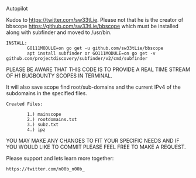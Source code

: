 Autopilot


Kudos to https://twitter.com/sw33tLie. Please not that he is the creator of bbscope https://github.com/sw33tLie/bbscope which must be installed along with subfinder and moved to /usr/bin.

    INSTALL:
            GO111MODULE=on go get -u github.com/sw33tLie/bbscope
            apt install subfinder or GO111MODULE=on go get -v github.com/projectdiscovery/subfinder/v2/cmd/subfinder



PLEASE BE AWARE THAT THIS CODE IS TO PROVIDE A REAL TIME STREAM OF H1 BUGBOUNTY SCOPES IN TERMINAL. 

It will also save scope find root/sub-domains and the current IPv4 of the subdomains in the specified files.

    Created Files:
        
            1.) mainscope
            2.) rootdomains.txt
            3.) subz.txt
            4.) ipz

YOU MAY MAKE ANY CHANGES TO FIT YOUR SPECIFIC NEEDS AND IF YOU WOULD LIKE TO COMMIT PLEASE FEEL FREE TO MAKE A REQUEST.



Please support and lets learn more together:

    https://twitter.com/n00b_n00b_

